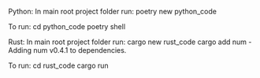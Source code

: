 Python:
In main root project folder run:
poetry new python_code

To run:
cd python_code
poetry shell



Rust:
In main root project folder run:
cargo new rust_code
cargo add num - Adding num v0.4.1 to dependencies.

To run:
cd rust_code
cargo run

